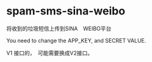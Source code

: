 spam-sms-sina-weibo
===================

将收到的垃圾短信上传到SINA　WEIBO平台

You need to change the APP_KEY, and SECRET VALUE. 

V1 接口的，　可能需要换成V2接口。　
